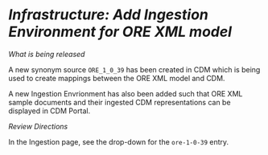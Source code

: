 # *Infrastructure: Add Ingestion Environment for ORE XML model*

_What is being released_

A new synonym source `ORE_1_0_39` has been created in CDM which is being used to create mappings between the ORE XML model and CDM. 

A new Ingestion Envrionment has also been added such that ORE XML sample documents and their ingested CDM representations can be displayed in CDM Portal.  

_Review Directions_

In the Ingestion page, see the drop-down for the `ore-1-0-39` entry.